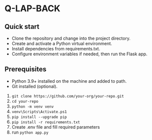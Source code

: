 # Q-LAP-BACK

## Quick start
- Clone the repository and change into the project directory.
- Create and activate a Python virtual environment.
- Install dependencies from requirements.txt.
- Configure environment variables if needed, then run the Flask app.

## Prerequisites
- Python 3.9+ installed on the machine and added to path.
- Git installed (optional).



1. `git clone https://github.com/your-org/your-repo.git`
2. `cd your-repo`
3. `python -m venv venv`
4. `venv\Scripts\Activate.ps1`
5. `pip install --upgrade pip`
6. `pip install -r requirements.txt`
7. Create .env file and fill required parameters
8. run `python app.py`
